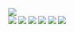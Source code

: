 ![](https://raw.githubusercontent.com/yaim0425/zzzYAIM0425-0600-free-minerals/main/Doc/pyhightech/(1).png)  
![](https://raw.githubusercontent.com/yaim0425/zzzYAIM0425-0600-free-minerals/main/Doc/pyhightech/(2).png)
![](https://raw.githubusercontent.com/yaim0425/zzzYAIM0425-0600-free-minerals/main/Doc/pyhightech/(3).png)
![](https://raw.githubusercontent.com/yaim0425/zzzYAIM0425-0600-free-minerals/main/Doc/pyhightech/(4).png)
![](https://raw.githubusercontent.com/yaim0425/zzzYAIM0425-0600-free-minerals/main/Doc/pyhightech/(5).png)
![](https://raw.githubusercontent.com/yaim0425/zzzYAIM0425-0600-free-minerals/main/Doc/pyhightech/(6).png)
![](https://raw.githubusercontent.com/yaim0425/zzzYAIM0425-0600-free-minerals/main/Doc/pyhightech/(7).png)
